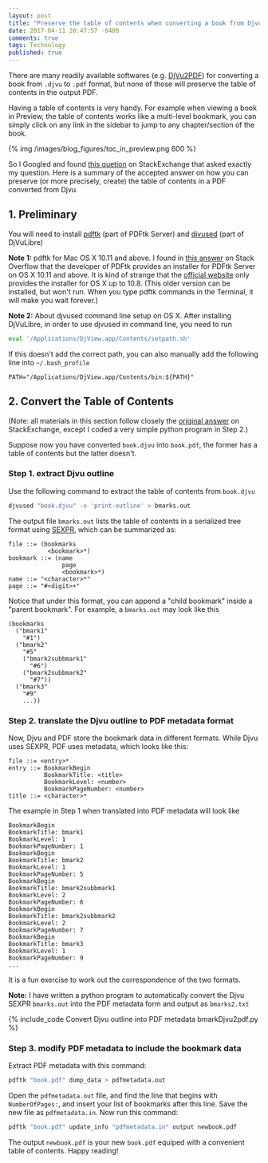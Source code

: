 ```yaml
---
layout: post
title: "Preserve the table of contents when converting a book from Djvu to PDF"
date: 2017-04-11 20:47:57 -0400
comments: true
tags: Technology
published: true
---
```


There are many readily available softwares (e.g. [DjVu2PDF]) for converting a book from `.djvu` to `.pdf` format, but none of those will preserve the table of contents in the output PDF.

<!--more-->

[DjVu2PDF]: https://itunes.apple.com/us/app/djvu2pdf/id629039447?mt=12

Having a table of contents is very handy. For example when viewing a book in Preview, the table of contents works like a multi-level bookmark, you can simply click on any link in the sidebar to jump to any chapter/section of the book.

{% img /images/blog_figures/toc_in_preview.png 600 %}

So I Googled and found [this quetion] on StackExchange that asked exactly my question. Here is a summary of the accepted answer on how you can preserve (or more precisely, create) the table of contents in a PDF converted from Djvu.

[this quetion]: https://superuser.com/a/915399

## 1. Preliminary

You will need to install [pdftk] \(part of PDFtk Server) and [djvused] \(part of DjVuLibre)

[pdftk]: https://www.pdflabs.com/tools/pdftk-server/
[djvused]: https://sourceforge.net/projects/djvu/

**Note 1:** pdftk for Mac OS X 10.11 and above. I found in [this answer] on Stack Overflow that the developer of PDFtk provides an installer for PDFtk Server on OS X 10.11 and above. It is kind of strange that the [official website] only provides the installer for OS X up to 10.8. (This older version can be installed, but won't run. When you type pdftk commands in the Terminal, it will make you wait forever.) 

[this answer]: http://stackoverflow.com/a/33248310/4608899
[official website]: https://www.pdflabs.com/tools/pdftk-server/

**Note 2:** About djvused command line setup on OS X. After installing DjVuLibre, in order to use djvused in command line, you need to run 

``` bash
eval '/Applications/DjView.app/Contents/setpath.sh'
```

If this doesn't add the correct path, you can also manually add the following line into `~/.bash_profile`

``` vim
PATH="/Applications/DjView.app/Contents/bin:${PATH}"
```

## 2. Convert the Table of Contents

(Note: all materials in this section follow closely the [original answer] on StackExchange, except I coded a very simple python program in Step 2.)

[original answer]: https://superuser.com/a/915399

Suppose now you have converted `book.djvu` into `book.pdf`, the former has a table of contents but the latter doesn't.

### Step 1. extract Djvu outline

Use the following command to extract the table of contents from `book.djvu`

``` bash
djvused "book.djvu" -e 'print-outline' > bmarks.out
```

The output file `bmarks.out` lists the table of contents in a serialized tree format using [SEXPR], which can be summarized as:

``` 
file ::= (bookmarks
           <bookmark>*)
bookmark ::= (name
               page
               <bookmark>*)
name ::= "<character>*"
page ::= "#<digit>+"
```

[SEXPR]: https://en.wikipedia.org/wiki/S-expression

Notice that under this format, you can append a "child bookmark" inside a "parent bookmark". For example, a `bmarks.out` may look like this

``` 
(bookmarks
  ("bmark1"
    "#1")
  ("bmark2"
    "#5"
    ("bmark2subbmark1"
      "#6")
    ("bmark2subbmark2"
      "#7"))
  ("bmark3"
    "#9"
    ...))
```

### Step 2. translate the Djvu outline to PDF metadata format

Now, Djvu and PDF store the bookmark data in different formats. While Djvu uses SEXPR, PDF uses metadata, which looks like this:

``` 
file ::= <entry>*
entry ::= BookmarkBegin
          BookmarkTitle: <title>
          BookmarkLevel: <number>
          BookmarkPageNumber: <number>
title ::= <character>*
```

The example in Step 1 when translated into PDF metadata will look like

``` 
BookmarkBegin
BookmarkTitle: bmark1
BookmarkLevel: 1
BookmarkPageNumber: 1
BookmarkBegin
BookmarkTitle: bmark2
BookmarkLevel: 1
BookmarkPageNumber: 5
BookmarkBegin
BookmarkTitle: bmark2subbmark1
BookmarkLevel: 2
BookmarkPageNumber: 6
BookmarkBegin
BookmarkTitle: bmark2subbmark2
BookmarkLevel: 2
BookmarkPageNumber: 7
BookmarkBegin
BookmarkTitle: bmark3
BookmarkLevel: 1
BookmarkPageNumber: 9
...
```

It is a fun exercise to work out the correspondence of the two formats. 

**Note:** I have written a python program to automatically convert the Djvu SEXPR `bmarks.out` into the PDF metadata form and output as `bmarks2.txt`

{% include_code Convert Djvu outline into PDF metadata bmarkDjvu2pdf.py %}

### Step 3. modify PDF metadata to include the bookmark data

Extract PDF metadata with this command:

``` bash
pdftk "book.pdf" dump_data > pdfmetadata.out
```

Open the `pdfmetadata.out` file, and find the line that begins with `NumberOfPages:`, and insert your list of bookmarks after this line. Save the new file as `pdfmetadata.in`. Now run this command:

``` bash
pdftk "book.pdf" update_info "pdfmetadata.in" output newbook.pdf
```

The output `newbook.pdf` is your new `book.pdf` equiped with a convenient table of contents. Happy reading!

